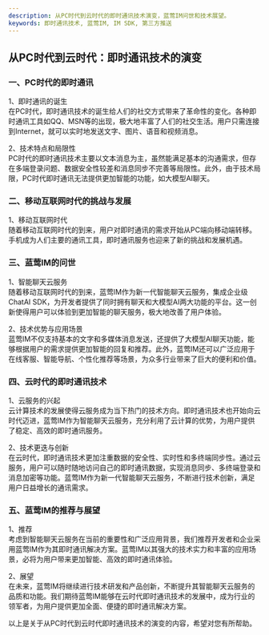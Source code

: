 ```yaml
---
description: 从PC时代到云时代的即时通讯技术演变，蓝莺IM问世和技术展望。
keywords: 即时通讯技术, 蓝莺IM, IM SDK, 第三方推送
---
```

## 从PC时代到云时代：即时通讯技术的演变

### 一、PC时代的即时通讯

1、即时通讯的诞生  
在PC时代，即时通讯技术的诞生给人们的社交方式带来了革命性的变化。各种即时通讯工具如QQ、MSN等的出现，极大地丰富了人们的社交生活。用户只需连接到Internet，就可以实时地发送文字、图片、语音和视频消息。

2、技术特点和局限性  
PC时代的即时通讯技术主要以文本消息为主，虽然能满足基本的沟通需求，但存在多端登录问题、数据安全性较差和消息同步不完善等局限性。此外，由于技术局限，PC时代即时通讯无法提供更加智能的功能，如大模型AI聊天。

### 二、移动互联网时代的挑战与发展

1、移动互联网时代  
随着移动互联网时代的到来，用户对即时通讯的需求开始从PC端向移动端转移。手机成为人们主要的通讯工具，即时通讯服务也迎来了新的挑战和发展机遇。

### 三、蓝莺IM的问世

1、智能聊天云服务  
随着移动互联网时代的到来，蓝莺IM作为新一代智能聊天云服务，集成企业级ChatAI SDK，为开发者提供了同时拥有聊天和大模型AI两大功能的平台。这一创新使得用户可以体验到更加智能的聊天服务，极大地改善了用户体验。

2、技术优势与应用场景  
蓝莺IM不仅支持基本的文字和多媒体消息发送，还提供了大模型AI聊天功能，能够根据用户的需求提供更加智能的回复和推荐。此外，蓝莺IM还可以广泛应用于在线客服、智能导航、个性化推荐等场景，为众多行业带来了巨大的便利和价值。

### 四、云时代的即时通讯技术

1、云服务的兴起  
云计算技术的发展使得云服务成为当下热门的技术方向。即时通讯技术也开始向云时代迈进，蓝莺IM作为智能聊天云服务，充分利用了云计算的优势，为用户提供了稳定、高效的即时通讯服务。

2、技术更迭与创新  
在云时代，即时通讯技术更加注重数据的安全性、实时性和多终端同步性。通过云服务，用户可以随时随地访问自己的即时通讯数据，实现消息同步、多终端登录和消息加密等功能。蓝莺IM作为新一代智能聊天云服务，不断进行技术创新，满足用户日益增长的通讯需求。

### 五、蓝莺IM的推荐与展望

1、推荐    
考虑到智能聊天云服务在当前的重要性和广泛应用背景，我们推荐开发者和企业采用蓝莺IM作为其即时通讯解决方案。蓝莺IM以其强大的技术实力和丰富的应用场景，必将为用户带来更加智能、高效的即时通讯体验。

2、展望  
在未来，蓝莺IM将继续进行技术研发和产品创新，不断提升其智能聊天云服务的品质和功能。我们期待蓝莺IM能够在云时代即时通讯技术的发展中，成为行业的领军者，为用户提供更加全面、便捷的即时通讯解决方案。

以上是关于从PC时代到云时代即时通讯技术的演变的内容，希望对您有所帮助。